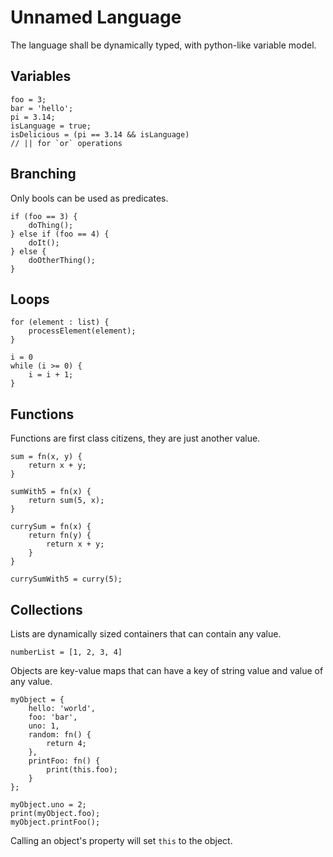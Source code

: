 Unnamed Language
===
The language shall be dynamically typed, with python-like variable model.


Variables
---------
```
foo = 3;
bar = 'hello';
pi = 3.14;
isLanguage = true;
isDelicious = (pi == 3.14 && isLanguage)
// || for `or` operations
```

Branching
---------
Only bools can be used as predicates.
```
if (foo == 3) {
    doThing();
} else if (foo == 4) {
    doIt();
} else {
    doOtherThing();
}
```

Loops
-----
```
for (element : list) {
    processElement(element);
}
```

```
i = 0
while (i >= 0) {
    i = i + 1;
}
```

Functions
---------
Functions are first class citizens, they are just another value.

```
sum = fn(x, y) {
    return x + y;
}

sumWith5 = fn(x) {
    return sum(5, x);
}

currySum = fn(x) {
    return fn(y) {
        return x + y;
    }
}

currySumWith5 = curry(5);
```

Collections
-----------
Lists are dynamically sized containers that can contain any value.
```
numberList = [1, 2, 3, 4]
```

Objects are key-value maps that can have a key of string value and value of any value.
```
myObject = {
    hello: 'world',
    foo: 'bar',
    uno: 1,
    random: fn() {
        return 4;
    },
    printFoo: fn() {
        print(this.foo);
    }
};

myObject.uno = 2;
print(myObject.foo);
myObject.printFoo();
```

Calling an object's property will set `this` to the object.
